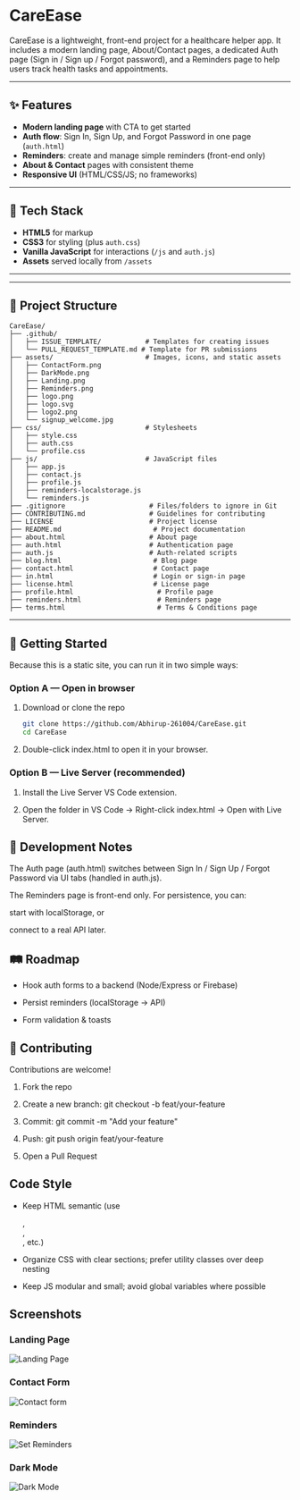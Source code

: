 # CareEase

CareEase is a lightweight, front-end project for a healthcare helper app. It includes a modern landing page, About/Contact pages, a dedicated Auth page (Sign in / Sign up / Forgot password), and a Reminders page to help users track health tasks and appointments.

---

## ✨ Features

- **Modern landing page** with CTA to get started  
- **Auth flow**: Sign In, Sign Up, and Forgot Password in one page (`auth.html`)  
- **Reminders**: create and manage simple reminders (front-end only)  
- **About & Contact** pages with consistent theme  
- **Responsive UI** (HTML/CSS/JS; no frameworks)

---

## 🔧 Tech Stack

- **HTML5** for markup  
- **CSS3** for styling (plus `auth.css`)  
- **Vanilla JavaScript** for interactions (`/js` and `auth.js`)  
- **Assets** served locally from `/assets`

---

---

## 📁 Project Structure

```plaintext
CareEase/
├── .github/
│   ├── ISSUE_TEMPLATE/           # Templates for creating issues
│   └── PULL_REQUEST_TEMPLATE.md # Template for PR submissions
├── assets/                       # Images, icons, and static assets
│   ├── ContactForm.png
│   ├── DarkMode.png
│   ├── Landing.png
│   ├── Reminders.png
│   ├── logo.png
│   ├── logo.svg
│   ├── logo2.png
│   └── signup_welcome.jpg
├── css/                          # Stylesheets
│   ├── style.css
│   ├── auth.css
│   └── profile.css
├── js/                           # JavaScript files
│   ├── app.js
│   ├── contact.js
│   ├── profile.js
│   ├── reminders-localstorage.js
│   └── reminders.js
├── .gitignore                     # Files/folders to ignore in Git
├── CONTRIBUTING.md                # Guidelines for contributing
├── LICENSE                        # Project license
├── README.md                       # Project documentation
├── about.html                     # About page
├── auth.html                      # Authentication page
├── auth.js                        # Auth-related scripts
├── blog.html                       # Blog page
├── contact.html                    # Contact page
├── in.html                         # Login or sign-in page
├── license.html                    # License page
├── profile.html                     # Profile page
├── reminders.html                   # Reminders page
├── terms.html                       # Terms & Conditions page
```
---

## 🚀 Getting Started

Because this is a static site, you can run it in two simple ways:

### Option A — Open in browser
1. Download or clone the repo  
   ```bash
   git clone https://github.com/Abhirup-261004/CareEase.git
   cd CareEase
2. Double-click index.html to open it in your browser.

### Option B — Live Server (recommended)
1. Install the Live Server VS Code extension.

2. Open the folder in VS Code → Right-click index.html → Open with Live Server.

## 🧪 Development Notes
The Auth page (auth.html) switches between Sign In / Sign Up / Forgot Password via UI tabs (handled in auth.js).

The Reminders page is front-end only. For persistence, you can:

start with localStorage, or

connect to a real API later.

## 🛤️ Roadmap
- Hook auth forms to a backend (Node/Express or Firebase)

- Persist reminders (localStorage → API)

- Form validation & toasts

## 🤝 Contributing
Contributions are welcome!

1. Fork the repo

2. Create a new branch: git checkout -b feat/your-feature

3. Commit: git commit -m "Add your feature"

4. Push: git push origin feat/your-feature

5. Open a Pull Request

## Code Style
- Keep HTML semantic (use <main>, <section>, <nav>, etc.)

- Organize CSS with clear sections; prefer utility classes over deep nesting

- Keep JS modular and small; avoid global variables where possible

## Screenshots

### Landing Page
![Landing Page](assets/Landing.png)

### Contact Form
![Contact form](assets/ContactForm.png)

### Reminders
![Set Reminders](assets/Reminders.png)

### Dark Mode
![Dark Mode](assets/DarkMode.png)
